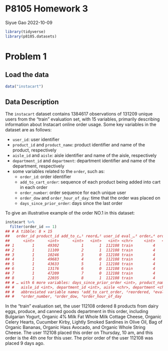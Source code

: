 P8105 Homework 3
================
Siyue Gao
2022-10-09

``` r
library(tidyverse)
library(p8105.datasets)
```

# Problem 1

## Load the data

``` r
data("instacart")
```

## Data Description

The `instacart` dataset contains 1384617 observations of 131209 unique
users from the “train” evaluation set, with 15 variables, primarily
describing information about Instacart online order usage. Some key
variables in the dataset are as follows:

-   `user_id`: user identifier
-   `product_id` and `product_name`: product identifier and name of the
    product, respectively
-   `aisle_id` and `aisle`: aisle identifier and name of the aisle,
    respectively
-   `department_id` and `department`: department identifier and name of
    the department, respectively
-   some variables related to the `order`, such as:
    -   `order_id`: order identifier
    -   `add_to_cart_order`: sequence of each product being added into
        cart in each order
    -   `order_number`: order sequence for each unique user
    -   `order_dow` and `order_hour_of_day`: time that the order was
        placed on
    -   `days_since_prior_order`: days since the last order

To give an illustrative example of the order NO.1 in this dataset:

``` r
instacart %>% 
  filter(order_id == 1)
## # A tibble: 8 × 15
##   order_id product_id add_to_c…¹ reord…² user_id eval_…³ order…⁴ order…⁵ order…⁶
##      <int>      <int>      <int>   <int>   <int> <chr>     <int>   <int>   <int>
## 1        1      49302          1       1  112108 train         4       4      10
## 2        1      11109          2       1  112108 train         4       4      10
## 3        1      10246          3       0  112108 train         4       4      10
## 4        1      49683          4       0  112108 train         4       4      10
## 5        1      43633          5       1  112108 train         4       4      10
## 6        1      13176          6       0  112108 train         4       4      10
## 7        1      47209          7       0  112108 train         4       4      10
## 8        1      22035          8       1  112108 train         4       4      10
## # … with 6 more variables: days_since_prior_order <int>, product_name <chr>,
## #   aisle_id <int>, department_id <int>, aisle <chr>, department <chr>, and
## #   abbreviated variable names ¹​add_to_cart_order, ²​reordered, ³​eval_set,
## #   ⁴​order_number, ⁵​order_dow, ⁶​order_hour_of_day
```

In the “train” evaluation set, the user 112108 ordered 8 products from
dairy eggs, produce, and canned goods department in this order,
including Bulgarian Yogurt, Organic 4% Milk Fat Whole Milk Cottage
Cheese, Organic Celery Hearts, Cucumber Kirby, Lightly Smoked Sardines
in Olive Oil, Bag of Organic Bananas, Organic Hass Avocado, and Organic
Whole String Cheese. The user 112108 placed this order on Thursday, 10
am, and this order is the 4th one for this user. The prior order of the
user 112108 was placed 9 days ago.
